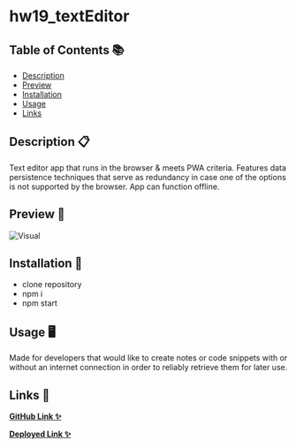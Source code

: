 # hw19_textEditor

## Table of Contents 📚

- [Description](#description)
- [Preview](#preview)
- [Installation](#installation)
- [Usage](#usage)
- [Links](#links)

## Description 📋

Text editor app that runs in the browser & meets PWA criteria. Features data persistence techniques that serve as redundancy in case one of the options is not supported by the browser. App can function offline. 

## Preview 📸

![Visual]()

## Installation 🔐

- clone repository
- npm i
- npm start

## Usage 🖥

Made for developers that would like to create notes or code snippets with or without an internet connection in order to reliably retrieve them for later use.

## Links 💾

**[GitHub Link ✨](https://github.com/mxhuisken/hw19_textEditor)**

**[Deployed Link ✨](X)**
